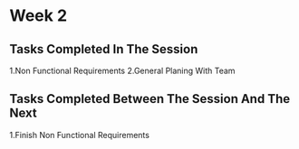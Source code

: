 # Week 2
## Tasks Completed In The Session
1.Non Functional Requirements
2.General Planing With Team

## Tasks Completed Between The Session And The Next
1.Finish Non Functional Requirements
